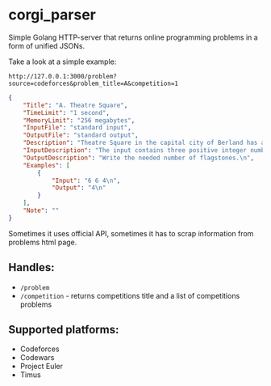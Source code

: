 # corgi_parser
Simple Golang HTTP-server that returns online programming problems in a form of unified JSONs.

Take a look at a simple example:
```url
http://127.0.0.1:3000/problem?source=codeforces&problem_title=A&competition=1
```

```json
{
	"Title": "A. Theatre Square",
	"TimeLimit": "1 second",
	"MemoryLimit": "256 megabytes",
	"InputFile": "standard input",
	"OutputFile": "standard output",
	"Description": "Theatre Square in the capital city of Berland has a rectangular shape with the size n × m meters. On the occasion of the city's anniversary, a decision was taken to pave the Square with square granite flagstones. Each flagstone is of the size a × a.\nWhat is the least number of flagstones needed to pave the Square? It's allowed to cover the surface larger than the Theatre Square, but the Square has to be covered. It's not allowed to break the flagstones. The sides of flagstones should be parallel to the sides of the Square.\n",
	"InputDescription": "The input contains three positive integer numbers in the first line: n,  m and a (1 ≤  n, m, a ≤ 109).\n",
	"OutputDescription": "Write the needed number of flagstones.\n",
	"Examples": [
		{
			"Input": "6 6 4\n",
			"Output": "4\n"
		}
	],
	"Note": ""
}
```

Sometimes it uses official API, sometimes it has to scrap information from problems html page.

## Handles:
- `/problem`
- `/competition` - returns competitions title and a list of competitions problems

## Supported platforms:
- Codeforces
- Codewars 
- Project Euler
- Timus